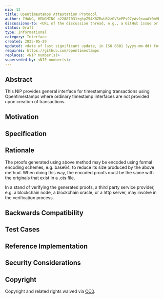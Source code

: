 ```yaml
---
nip: 12
title: Opentimestamps Attestation Protocol
author: ZHANG, HENGMING <22887031+ghpZ54K8ZRwU62zGVSePPs97yAv9swuAY0mVDR4@users.noreply.github.com>
discussions-to: <URL of the discussion thread, e.g., a GitHub issue or forum post>
status: Draft
type: Informational
category: Interface
created: 2025-05-29
updated: <date of last significant update, in ISO 8601 (yyyy-mm-dd) format> // Optional, but recommended
requires: https://github.com/opentimestamps
replaces: <NIP number(s)>
superseded-by: <NIP number(s)>
---
```


## Abstract

This NIP provides general interface for timestamping transactions using Opentimestamps where ordinary timestamp interfaces are not provided upon creation of transactions.

## Motivation

<!-- This section is critical. It should clearly explain:
*   The problem or opportunity the NIP addresses.
*   Why the existing protocol/system is inadequate.
*   The benefits of adopting this NIP.
NIP submissions without sufficient motivation may be rejected. -->

## Specification

<!-- The technical specification should describe the syntax, semantics, and behavior of any new feature or change. It must be detailed enough to allow for independent, interoperable implementations.
This section may include:
*   Definitions of new terms.
*   Data structures and formats.
*   Algorithm descriptions.
*   API specifications.
*   State machine diagrams, if applicable. -->

## Rationale

<!-- This section explains the "why" behind the design choices in the "Specification" section. It should:
*   Describe alternative designs that were considered and why they were not chosen.
*   Discuss related work or prior art.
*   Provide evidence of community consensus or address significant objections raised during discussions. -->

The proofs generated using above method may be encoded using formal encoding schemes, e.g. base64, to reduce its size produced by the above method. When doing this way, the encoded proofs must be the same with the originals that exist in a .ots file.

In a stand of verifying the generated proofs, a third party service provider, e.g. a blockchain node, a blockchain oracle, or a http server, may involve in the verification process.

## Backwards Compatibility

<!-- All NIPs that introduce changes must address backwards compatibility.
*   If the NIP is fully backwards compatible, explain how.
*   If there are incompatibilities, describe them, their severity, and how the author proposes to manage them (e.g., migration paths, versioning).
NIPs with insufficient backwards compatibility considerations may be rejected. -->

## Test Cases

<!-- Test cases are highly recommended for all NIPs, and mandatory for NIPs proposing changes to consensus-critical or core protocol components.
*   Provide concrete examples and expected outcomes.
*   Link to test suites if available. -->

## Reference Implementation

<!-- A reference implementation is highly recommended, and mandatory for NIPs proposing changes to consensus-critical or core protocol components.
*   Link to the reference implementation (e.g., a GitHub repository or branch). -->

## Security Considerations

<!-- All NIPs must include a section discussing security implications. This should cover:
*   Potential vulnerabilities introduced by the NIP.
*   How the NIP mitigates these vulnerabilities.
*   Any new attack surfaces.
*   Security-relevant design decisions.
NIPs without adequate security considerations will be rejected and cannot reach "Final" status. -->

## Copyright

Copyright and related rights waived via [CC0](https://creativecommons.org/publicdomain/zero/1.0/).
